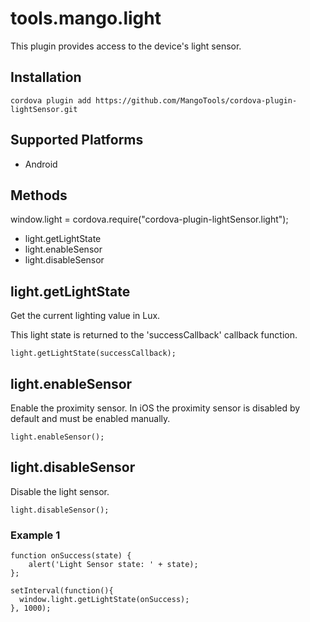 
<!---
    Licensed to the Apache Software Foundation (ASF) under one
    or more contributor license agreements.  See the NOTICE file
    distributed with this work for additional information
    regarding copyright ownership.  The ASF licenses this file
    to you under the Apache License, Version 2.0 (the
    "License"); you may not use this file except in compliance
    with the License.  You may obtain a copy of the License at

      http://www.apache.org/licenses/LICENSE-2.0

    Unless required by applicable law or agreed to in writing,
    software distributed under the License is distributed on an
    "AS IS" BASIS, WITHOUT WARRANTIES OR CONDITIONS OF ANY
    KIND, either express or implied.  See the License for the
    specific language governing permissions and limitations
    under the License.
-->

# tools.mango.light

This plugin provides access to the device's light sensor.

## Installation

    cordova plugin add https://github.com/MangoTools/cordova-plugin-lightSensor.git

## Supported Platforms

- Android

## Methods

  window.light =  cordova.require("cordova-plugin-lightSensor.light");

- light.getLightState
- light.enableSensor
- light.disableSensor

## light.getLightState

Get the current lighting value in Lux.

This light state is returned to the 'successCallback' callback function.

    light.getLightState(successCallback);

## light.enableSensor

Enable the proximity sensor. In iOS the proximity sensor is disabled by default and must
be enabled manually.

    light.enableSensor();

## light.disableSensor

Disable the light sensor.

    light.disableSensor();

### Example 1

    function onSuccess(state) {
        alert('Light Sensor state: ' + state);
    };
    
    setInterval(function(){
      window.light.getLightState(onSuccess);
    }, 1000);

